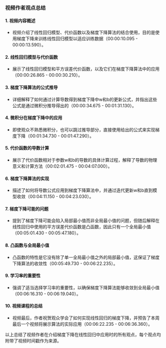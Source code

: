 ### 视频作者观点总结

#### 1. 视频内容概述
- 视频介绍了线性回归模型、代价函数以及梯度下降算法的结合使用，目的是使用梯度下降来训练线性回归模型以适应训练数据（00:00:10.095 - 00:00:13.590）。

#### 2. 线性回归模型与代价函数
- 展示了线性回归模型和平方误差代价函数，以及它们在梯度下降算法中的应用（00:00:26.865 - 00:00:30.210）。

#### 3. 梯度下降算法的公式推导
- 详细解释了如何通过计算导数得到梯度下降中w和b的更新公式，并指出这些公式是通过微积分推导得出的（00:00:34.675 - 00:01:31.130）。

#### 4. 微积分在梯度下降中的应用
- 即使观众不熟悉微积分，也可以跳过推导部分，直接使用给出的公式来实现梯度下降（00:01:34.730 - 00:01:47.290）。

#### 5. 代价函数的导数计算
- 展示了代价函数相对于参数w和b的导数的具体计算过程，解释了导数的物理意义和计算方法（00:02:01.475 - 00:04:07.000）。

#### 6. 梯度下降算法的实现
- 描述了如何将导数公式应用到梯度下降算法中，并通过迭代更新w和b直到模型收敛（00:04:11.150 - 00:04:23.030）。

#### 7. 梯度下降可能的问题
- 提到了梯度下降可能会陷入局部最小值而非全局最小值的问题，但随后解释在线性回归中使用的平方误差代价函数是凸函数，因此只有一个全局最小值（00:05:01.430 - 00:05:47.180）。

#### 8. 凸函数与全局最小值
- 凸函数的特性是它没有除了单一全局最小值之外的局部最小值，这保证了梯度下降算法的收敛性（00:05:49.730 - 00:06:22.235）。

#### 9. 学习率的重要性
- 强调了适当选择学习率的重要性，以确保梯度下降算法能够收敛到全局最小值（00:06:16.310 - 00:06:19.040）。

#### 10. 视频课程的总结
- 视频最后，作者祝贺观众学会了如何实现线性回归的梯度下降，并预告了本周最后一个视频将展示算法的实际应用（00:06:22.235 - 00:06:36.360）。

以上总结了视频作者在介绍梯度下降在线性回归中应用时的所有观点，每个观点均附带了视频时间戳作为来源。